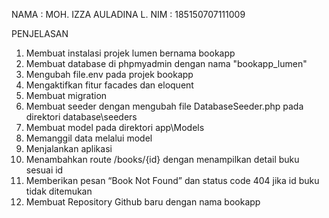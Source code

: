 NAMA    : MOH. IZZA AULADINA L.
NIM     : 185150707111009

PENJELASAN
1. Membuat instalasi projek lumen bernama bookapp
2. Membuat database di phpmyadmin dengan nama "bookapp_lumen"
3. Mengubah file.env pada projek bookapp
4. Mengaktifkan fitur facades dan eloquent
5. Membuat migration
6. Membuat seeder dengan mengubah file DatabaseSeeder.php pada direktori database\seeders
7. Membuat model pada direktori app\Models
8. Memanggil data melalui model
9. Menjalankan aplikasi 
10. Menambahkan route /books/{id} dengan menampilkan detail buku sesuai id
11. Memberikan pesan “Book Not Found” dan status code 404 jika id buku tidak ditemukan
12. Membuat Repository Github baru dengan nama  bookapp